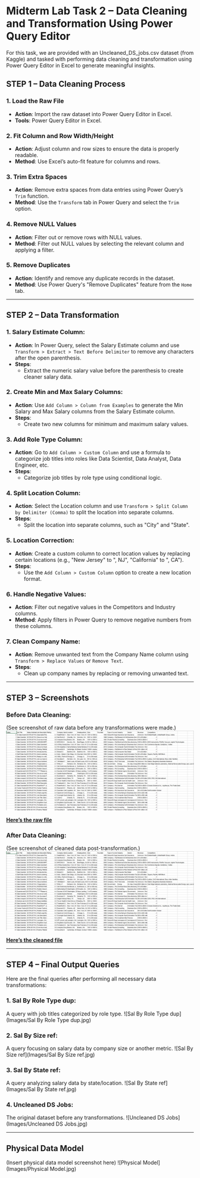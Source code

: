 # Midterm Lab Task 2 – Data Cleaning and Transformation Using Power Query Editor

For this task, we are provided with an Uncleaned_DS_jobs.csv dataset (from Kaggle) and tasked with performing data cleaning and transformation using Power Query Editor in Excel to generate meaningful insights.

## STEP 1 – Data Cleaning Process

### 1. **Load the Raw File**
- **Action**: Import the raw dataset into Power Query Editor in Excel.
- **Tools**: Power Query Editor in Excel.

### 2. **Fit Column and Row Width/Height**
- **Action**: Adjust column and row sizes to ensure the data is properly readable.
- **Method**: Use Excel’s auto-fit feature for columns and rows.

### 3. **Trim Extra Spaces**
- **Action**: Remove extra spaces from data entries using Power Query’s `Trim` function.
- **Method**: Use the `Transform` tab in Power Query and select the `Trim` option.

### 4. **Remove NULL Values**
- **Action**: Filter out or remove rows with NULL values.
- **Method**: Filter out NULL values by selecting the relevant column and applying a filter.

### 5. **Remove Duplicates**
- **Action**: Identify and remove any duplicate records in the dataset.
- **Method**: Use Power Query's "Remove Duplicates" feature from the `Home` tab.

---

## STEP 2 – Data Transformation

### 1. **Salary Estimate Column:**
- **Action**: In Power Query, select the Salary Estimate column and use `Transform > Extract > Text Before Delimiter` to remove any characters after the open parenthesis.
- **Steps**: 
  - Extract the numeric salary value before the parenthesis to create cleaner salary data.

### 2. **Create Min and Max Salary Columns:**
- **Action**: Use `Add Column > Column from Examples` to generate the Min Salary and Max Salary columns from the Salary Estimate column.
- **Steps**:
  - Create two new columns for minimum and maximum salary values.

### 3. **Add Role Type Column:**
- **Action**: Go to `Add Column > Custom Column` and use a formula to categorize job titles into roles like Data Scientist, Data Analyst, Data Engineer, etc.
- **Steps**:
  - Categorize job titles by role type using conditional logic.

### 4. **Split Location Column:**
- **Action**: Select the Location column and use `Transform > Split Column by Delimiter (Comma)` to split the location into separate columns.
- **Steps**:
  - Split the location into separate columns, such as "City" and "State".

### 5. **Location Correction:**
- **Action**: Create a custom column to correct location values by replacing certain locations (e.g., "New Jersey" to ", NJ", "California" to ", CA").
- **Steps**:
  - Use the `Add Column > Custom Column` option to create a new location format.

### 6. **Handle Negative Values:**
- **Action**: Filter out negative values in the Competitors and Industry columns.
- **Method**: Apply filters in Power Query to remove negative numbers from these columns.

### 7. **Clean Company Name:**
- **Action**: Remove unwanted text from the Company Name column using `Transform > Replace Values` or `Remove Text`.
- **Steps**:
  - Clean up company names by replacing or removing unwanted text.

---

## STEP 3 – Screenshots

### Before Data Cleaning:
(See screenshot of raw data before any transformations were made.)
![Raw Data](Images/Uncleaned_data.jpg)

[**Here’s the raw file**](https://github.com/NaythanIsME/EDM-Portfolio/blob/main/Midterm%20Task%202/Files/Uncleaned_DS_jobs.xlsx)

### After Data Cleaning:
(See screenshot of cleaned data post-transformation.)
![Cleaned Data](Images/Uncleaned_data.jpg)

[**Here’s the cleaned file**](https://github.com/NaythanIsME/EDM-Portfolio/blob/main/Midterm%20Task%202/Files/NathanielLimiac_task2.xlsx)

---

## STEP 4 – Final Output Queries

Here are the final queries after performing all necessary data transformations:

### 1. **Sal By Role Type dup**:
A query with job titles categorized by role type.
![Sal By Role Type dup](Images/Sal By Role Type dup.jpg)

### 2. **Sal By Size ref**:
A query focusing on salary data by company size or another metric.
![Sal By Size ref](Images/Sal By Size ref.jpg)

### 3. **Sal By State ref**:
A query analyzing salary data by state/location.
![Sal By State ref](Images/Sal By State ref.jpg)

### 4. **Uncleaned DS Jobs**:
The original dataset before any transformations.
![Uncleaned DS Jobs](Images/Uncleaned DS Jobs.jpg)

---

## Physical Data Model
(Insert physical data model screenshot here)
![Physical Model](Images/Physical Model.jpg)

